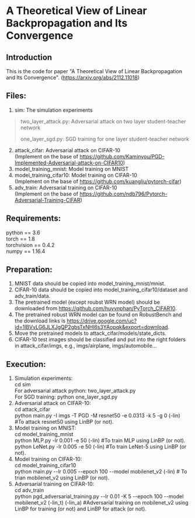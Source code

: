 # A Theoretical View of Linear Backpropagation and Its Convergence

## Introduction
This is the code for paper "A Theoretical View of Linear Backpropagation and Its Convergence". (https://arxiv.org/abs/2112.11018)

## Files:
1. sim: The simulation experiments
> two_layer_attack.py: Adversarial attack on two layer student-teacher network
> 
> one_layer_sgd.py: SGD training for one layer student-teacher network
2. attack_cifar: Adversarial attack on CIFAR-10  
(Implement on the base of https://github.com/Kaminyou/PGD-Implemented-Adversarial-attack-on-CIFAR10)
3. model_training_mnist: Model training on MNIST  
4. model_training_cifar10: Model training on CIFAR-10  
(Implement on the base of https://github.com/kuangliu/pytorch-cifar)
5. adv_train: Adversarial training on CIFAR-10  
(Implement on the base of https://github.com/ndb796/Pytorch-Adversarial-Training-CIFAR)

## Requirements:
python == 3.6  
torch == 1.8  
torchvision == 0.4.2  
numpy == 1.16.4  

## Preparation:
1. MNIST data should be copied into model_training_mnist/mnist.  
2. CIFAR-10 data should be copied into model_training_cifar10/dataset and adv_train/data.  
3. The pretrained model (except roubst WRN model) should be downloaded from https://github.com/huyvnphan/PyTorch_CIFAR10.  
4. The pretrained robust WRN model can be found on RobustBench and the download links is https://drive.google.com/uc?id=1lBVvLG6JLXJgQP2gbsTxNHl6s3YAopqk&export=download.  
5. Move the pretrained models to attack_cifar/models/state_dicts.  
6. CIFAR-10 test images should be classified and put into the right folders in attack_cifar/imgs, e.g., imgs/airplane, imgs/automobile...


## Execution:
1. Simulation experiments:  
cd sim  
For adversarial attack python: two_layer_attack.py  
For SGD training: python one_layer_sgd.py  
2. Adversarial attack on CIFAR-10:  
cd attack_cifar  
python main.py -I imgs -T PGD -M resnet50 -e 0.0313 -k 5 -g 0 (-lin) #To attack resnet50 using LinBP (or not).  
3. Model training on MNIST:  
cd model_training_mnist  
python MLP.py -lr 0.001 -e 50 (-lin) #To train MLP using LinBP (or not).  
python LeNet.py -lr 0.005 -e 50 (-lin) #To train LeNet-5 using LinBP (or not).  
4. Model training on CIFAR-10:  
cd model_training_cifar10  
python main.py --lr 0.005 --epoch 100 --model mobilenet_v2 (-lin) # To trian mobilenet_v2 using LinBP (or not).  
5. Adversarial training on CIFAR-10:  
cd adv_train  
python pgd_adversarial_training.py --lr 0.01 -K 5 --epoch 100 --model mobilenet_v2 (-lin_t) (-lin_a) #Adversarial training on mobilenet_v2 using LinBP for training (or not) and LinBP for attack (or not).  


